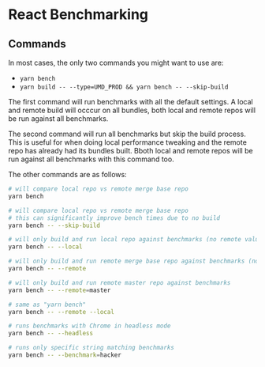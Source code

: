 # React Benchmarking

## Commands

In most cases, the only two commands you might want to use are:

- `yarn bench`
- `yarn build -- --type=UMD_PROD && yarn bench -- --skip-build`

The first command will run benchmarks with all the default settings. A local and remote build will occcur on all bundles, both local and remote repos will be run against all benchmarks.

The second command will run all benchmarks but skip the build process. This is useful for when doing local performance tweaking and the remote repo has already had its bundles built. Bboth local and remote repos will be run against all benchmarks with this command too.

The other commands are as follows:

```bash
# will compare local repo vs remote merge base repo
yarn bench

# will compare local repo vs remote merge base repo
# this can significantly improve bench times due to no build
yarn bench -- --skip-build

# will only build and run local repo against benchmarks (no remote values will be shown)
yarn bench -- --local

# will only build and run remote merge base repo against benchmarks (no local values will be shown)
yarn bench -- --remote

# will only build and run remote master repo against benchmarks
yarn bench -- --remote=master

# same as "yarn bench"
yarn bench -- --remote --local

# runs benchmarks with Chrome in headless mode
yarn bench -- --headless

# runs only specific string matching benchmarks
yarn bench -- --benchmark=hacker
```
